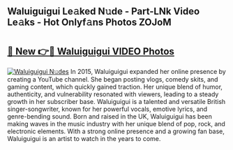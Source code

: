 ## Waluiguigui Le𝚊ked N𝚞de - Part-LNk Video Le𝚊ks - Hot Onlyf𝚊ns Photos ZOJoM

# <h2><a href="http://ab39397.deff.icu/?id=Waluiguigui">🔗 New 👉🔴 Waluiguigui VIDEO Photos</a></h2>

[![Waluiguigui N𝚞des](https://i.imgur.com/rIISA9y.gif)](http://ab39397.deff.icu/?id=Waluiguigui)
In 2015, Waluiguigui expanded her online presence by creating a YouTube channel. She began posting vlogs, comedy skits, and gaming content, which quickly gained traction. Her unique blend of humor, authenticity, and vulnerability resonated with viewers, leading to a steady growth in her subscriber base. Waluiguigui is a talented and versatile British singer-songwriter, known for her powerful vocals, emotive lyrics, and genre-bending sound. Born and raised in the UK, Waluiguigui has been making waves in the music industry with her unique blend of pop, rock, and electronic elements. With a strong online presence and a growing fan base, Waluiguigui is an artist to watch in the years to come.
